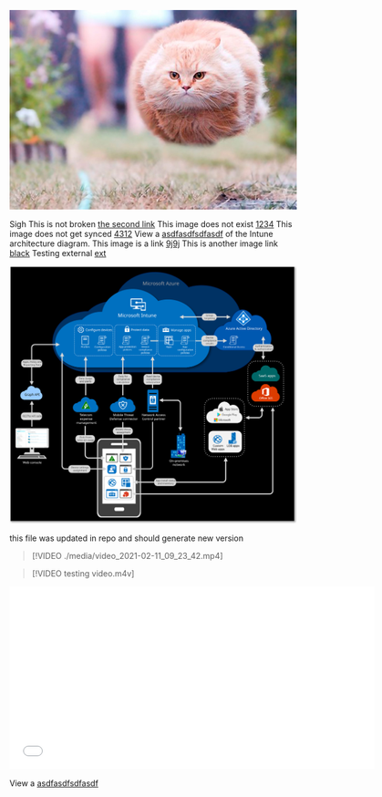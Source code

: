 ![the first image](funny-perfectly-timed-cat-photo-50__605.jpg "title for image")

Sigh
This is not broken [the second link](funny-perfectly-timed-cat-photo-50__605.jpg "toooll")
This image does not exist [1234](intunearchitecture.png)
This image does not get synced [4312](intunearchitecture.svg)
View a [asdfasdfsdfasdf](./media/intunearchitecture.svg) of the Intune architecture diagram.
This image is a link [9j9j](image.png)
This is another image link [black](2560x1440-black.jpg)
Testing external [ext](https://www.google.com/logos/doodles/2021/teachers-day-2021-january-16-6753651837108839.5-2x.png)

![example !!! image](./media/intunearchitecture.svg "An exemplary image title")

this file was updated in repo and should generate new version

> [!VIDEO ./media/video_2021-02-11_09_23_42.mp4]

> [!VIDEO testing video.m4v]

<iframe src="Untitled.mov" width="640" height="320" allowFullScreen="true" frameBorder="0"></iframe>

View a [asdfasdfsdfasdf](/media/intunearchitecture.svg)
